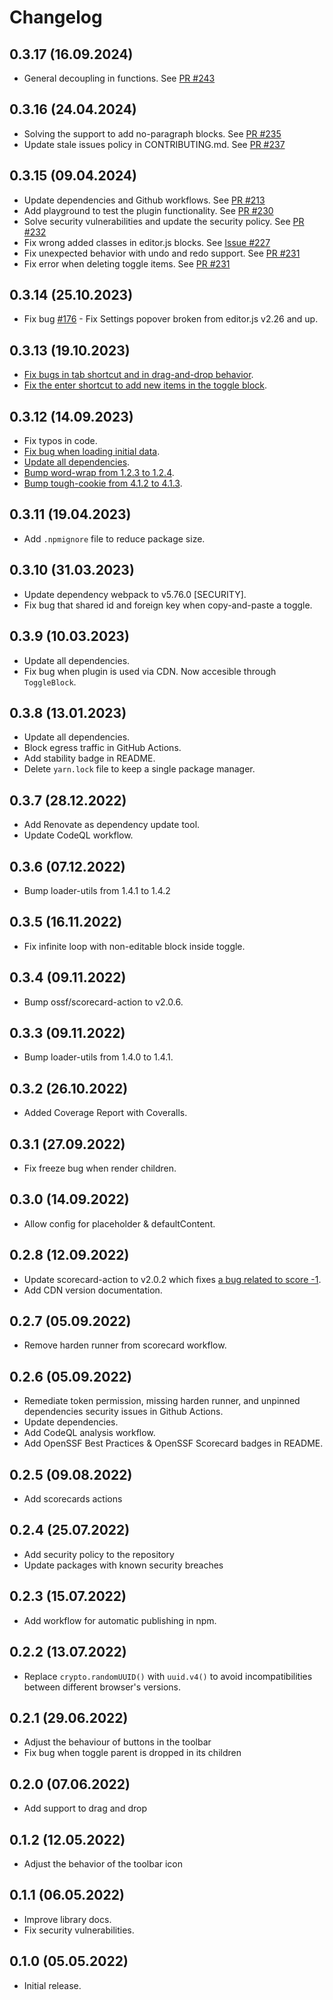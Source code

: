 # Changelog

## 0.3.17 (16.09.2024)
- General decoupling in functions. See [PR #243](https://github.com/kommitters/editorjs-toggle-block/pull/243)

## 0.3.16 (24.04.2024)

- Solving the support to add no-paragraph blocks. See [PR #235](https://github.com/kommitters/editorjs-toggle-block/pull/235)
- Update stale issues policy in CONTRIBUTING.md. See [PR #237](https://github.com/kommitters/editorjs-toggle-block/pull/237) 

## 0.3.15 (09.04.2024)

- Update dependencies and Github workflows. See [PR #213](https://github.com/kommitters/editorjs-toggle-block/pull/213)
- Add playground to test the plugin functionality. See [PR #230](https://github.com/kommitters/editorjs-toggle-block/pull/230)
- Solve security vulnerabilities and update the security policy. See [PR #232](https://github.com/kommitters/editorjs-toggle-block/pull/232)
- Fix wrong added classes in editor.js blocks. See [Issue #227](https://github.com/kommitters/editorjs-toggle-block/issues/227)
- Fix unexpected behavior with undo and redo support. See [PR #231](https://github.com/kommitters/editorjs-toggle-block/pull/231)
- Fix error when deleting toggle items. See [PR #231](https://github.com/kommitters/editorjs-toggle-block/pull/231)

## 0.3.14 (25.10.2023)

- Fix bug [#176](https://github.com/kommitters/editorjs-toggle-block/issues/176) - Fix Settings popover broken from editor.js v2.26 and up.

## 0.3.13 (19.10.2023)

* [Fix bugs in tab shortcut and in drag-and-drop behavior](https://github.com/kommitters/editorjs-toggle-block/issues/203).
* [Fix the enter shortcut to add new items in the toggle block](https://github.com/kommitters/editorjs-toggle-block/pull/217).

## 0.3.12 (14.09.2023)

* Fix typos in code.
* [Fix bug when loading initial data](https://github.com/kommitters/editorjs-toggle-block/issues/206).
* [Update all dependencies](https://github.com/kommitters/editorjs-toggle-block/pull/202).
* [Bump word-wrap from 1.2.3 to 1.2.4](https://github.com/kommitters/editorjs-toggle-block/pull/205).
* [Bump tough-cookie from 4.1.2 to 4.1.3](https://github.com/kommitters/editorjs-toggle-block/pull/204).

## 0.3.11 (19.04.2023)

* Add `.npmignore` file to reduce package size.

## 0.3.10 (31.03.2023)

* Update dependency webpack to v5.76.0 [SECURITY].
* Fix bug that shared id and foreign key when copy-and-paste a toggle.

## 0.3.9 (10.03.2023)

* Update all dependencies.
* Fix bug when plugin is used via CDN. Now accesible through `ToggleBlock`.

## 0.3.8 (13.01.2023)

* Update all dependencies.
* Block egress traffic in GitHub Actions.
* Add stability badge in README.
* Delete `yarn.lock` file to keep a single package manager.

## 0.3.7 (28.12.2022)

* Add Renovate as dependency update tool.
* Update CodeQL workflow.

## 0.3.6 (07.12.2022)

* Bump loader-utils from 1.4.1 to 1.4.2

## 0.3.5 (16.11.2022)

* Fix infinite loop with non-editable block inside toggle.

## 0.3.4 (09.11.2022)

* Bump ossf/scorecard-action to v2.0.6.

## 0.3.3 (09.11.2022)

* Bump loader-utils from 1.4.0 to 1.4.1.

## 0.3.2 (26.10.2022)

* Added Coverage Report with Coveralls.

## 0.3.1 (27.09.2022)

* Fix freeze bug when render children.

## 0.3.0 (14.09.2022)

* Allow config for placeholder & defaultContent.

## 0.2.8 (12.09.2022)

* Update scorecard-action to v2.0.2 which fixes [a bug related to score -1](https://github.com/ossf/scorecard-action/issues/895).
* Add CDN version documentation.

## 0.2.7 (05.09.2022)

* Remove harden runner from scorecard workflow.

## 0.2.6 (05.09.2022)

* Remediate token permission, missing harden runner, and unpinned dependencies security issues in Github Actions.
* Update dependencies.
* Add CodeQL analysis workflow.
* Add OpenSSF Best Practices & OpenSSF Scorecard badges in README.

## 0.2.5 (09.08.2022)

* Add scorecards actions

## 0.2.4 (25.07.2022)

* Add security policy to the repository
* Update packages with known security breaches

## 0.2.3 (15.07.2022)

* Add workflow for automatic publishing in npm.

## 0.2.2 (13.07.2022)

* Replace `crypto.randomUUID()` with `uuid.v4()` to avoid incompatibilities between different browser's versions.

## 0.2.1 (29.06.2022)

* Adjust the behaviour of buttons in the toolbar
* Fix bug when toggle parent is dropped in its children

## 0.2.0 (07.06.2022)

* Add support to drag and drop

## 0.1.2 (12.05.2022)

* Adjust the behavior of the toolbar icon

## 0.1.1 (06.05.2022)

* Improve library docs.
* Fix security vulnerabilities.

## 0.1.0 (05.05.2022)

* Initial release.
